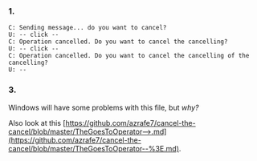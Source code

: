 ### 1.

```
C: Sending message... do you want to cancel?
U: -- click --
C: Operation cancelled. Do you want to cancel the cancelling?
U: -- click --
C: Operation cancelled. Do you want to cancel the cancelling of the cancelling?
U: --
```

### 3.

Windows will have some problems with this file, but _why?_

Also look at this [https://github.com/azrafe7/cancel-the-cancel/blob/master/TheGoesToOperator-->.md](https://github.com/azrafe7/cancel-the-cancel/blob/master/TheGoesToOperator--%3E.md).
